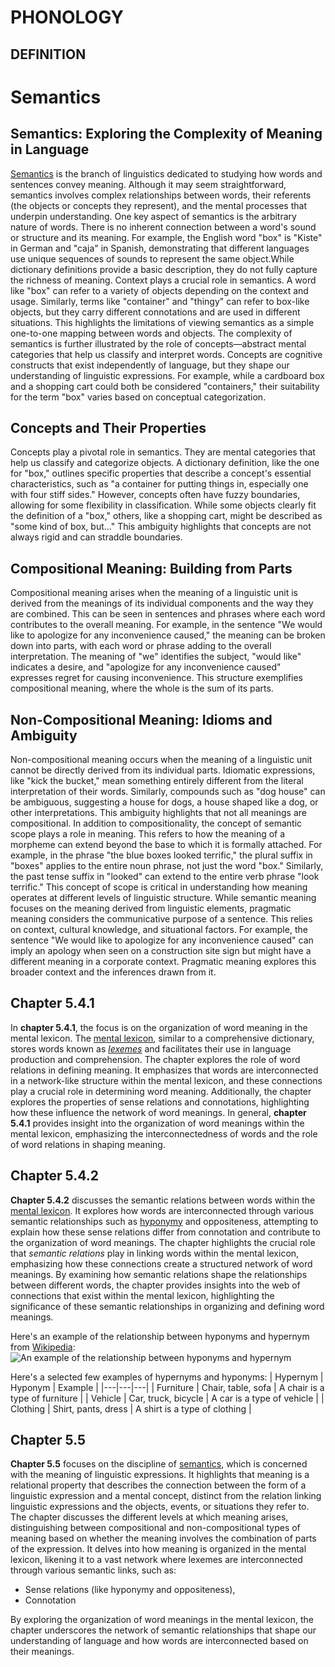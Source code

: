 # PHONOLOGY 
## DEFINITION 

# Semantics
## Semantics: Exploring the Complexity of Meaning in Language

[Semantics](https://en.wikipedia.org/wiki/Semantics) is the branch of linguistics dedicated to studying how words and sentences convey meaning. Although it may seem straightforward, semantics involves complex relationships between words, their referents (the objects or concepts they represent), and the mental processes that underpin understanding. One key aspect of semantics is the arbitrary nature of words. There is no inherent connection between a word's sound or structure and its meaning. For example, the English word "box" is "Kiste" in German and "caja" in Spanish, demonstrating that different languages use unique sequences of sounds to represent the same object.While dictionary definitions provide a basic description, they do not fully capture the richness of meaning. Context plays a crucial role in semantics. A word like "box" can refer to a variety of objects depending on the context and usage. Similarly, terms like "container" and "thingy" can refer to box-like objects, but they carry different connotations and are used in different situations. This highlights the limitations of viewing semantics as a simple one-to-one mapping between words and objects. The complexity of semantics is further illustrated by the role of concepts—abstract mental categories that help us classify and interpret words. Concepts are cognitive constructs that exist independently of language, but they shape our understanding of linguistic expressions. For example, while a cardboard box and a shopping cart could both be considered "containers," their suitability for the term "box" varies based on conceptual categorization.

## Concepts and Their Properties

Concepts play a pivotal role in semantics. They are mental categories that help us classify and categorize objects. A dictionary definition, like the one for "box," outlines specific properties that describe a concept's essential characteristics, such as "a container for putting things in, especially one with four stiff sides." However, concepts often have fuzzy boundaries, allowing for some flexibility in classification. While some objects clearly fit the definition of a "box," others, like a shopping cart, might be described as "some kind of box, but..." This ambiguity highlights that concepts are not always rigid and can straddle boundaries.

## Compositional Meaning: Building from Parts

Compositional meaning arises when the meaning of a linguistic unit is derived from the meanings of its individual components and the way they are combined. This can be seen in sentences and phrases where each word contributes to the overall meaning. For example, in the sentence "We would like to apologize for any inconvenience caused," the meaning can be broken down into parts, with each word or phrase adding to the overall interpretation. The meaning of "we" identifies the subject, "would like" indicates a desire, and "apologize for any inconvenience caused" expresses regret for causing inconvenience. This structure exemplifies compositional meaning, where the whole is the sum of its parts.

## Non-Compositional Meaning: Idioms and Ambiguity
Non-compositional meaning occurs when the meaning of a linguistic unit cannot be directly derived from its individual parts. Idiomatic expressions, like "kick the bucket," mean something entirely different from the literal interpretation of their words. Similarly, compounds such as "dog house" can be ambiguous, suggesting a house for dogs, a house shaped like a dog, or other interpretations. This ambiguity highlights that not all meanings are compositional. In addition to compositionality, the concept of semantic scope plays a role in meaning. This refers to how the meaning of a morpheme can extend beyond the base to which it is formally attached. For example, in the phrase "the blue boxes looked terrific," the plural suffix in "boxes" applies to the entire noun phrase, not just the word "box." Similarly, the past tense suffix in "looked" can extend to the entire verb phrase "look terrific." This concept of scope is critical in understanding how meaning operates at different levels of linguistic structure. While semantic meaning focuses on the meaning derived from linguistic elements, pragmatic meaning considers the communicative purpose of a sentence. This relies on context, cultural knowledge, and situational factors. For example, the sentence "We would like to apologize for any inconvenience caused" can imply an apology when seen on a construction site sign but might have a different meaning in a corporate context. Pragmatic meaning explores this broader context and the inferences drawn from it.

## Chapter 5.4.1

In **chapter 5.4.1**, the focus is on the organization of word meaning in the mental lexicon. The [mental lexicon](https://en.wikipedia.org/wiki/Mental_lexicon), similar to a comprehensive dictionary, stores words known as _[lexemes](https://en.wikipedia.org/wiki/Lexeme)_ and facilitates their use in language production and comprehension. The chapter explores the role of word relations in defining meaning. It emphasizes that words are interconnected in a network-like structure within the mental lexicon, and these connections play a crucial role in determining word meaning. Additionally, the chapter explores the properties of sense relations and connotations, highlighting how these influence the network of word meanings. In general, **chapter 5.4.1** provides insight into the organization of word meanings within the mental lexicon, emphasizing the interconnectedness of words and the role of word relations in shaping meaning.


## Chapter 5.4.2

**Chapter 5.4.2** discusses the semantic relations between words within the [mental lexicon](https://en.wikipedia.org/wiki/Mental_lexicon). It explores how words are interconnected through various semantic relationships such as [hyponymy](https://en.wikipedia.org/wiki/Hypernymy_and_hyponymy) and oppositeness, attempting to explain how these sense relations differ from connotation and contribute to the organization of word meanings. The chapter highlights the crucial role that _semantic relations_ play in linking words within the mental lexicon, emphasizing how these connections create a structured network of word meanings. By examining how semantic relations shape the relationships between different words, the chapter provides insights into the web of connections that exist within the mental lexicon, highlighting the significance of these semantic relationships in organizing and defining word meanings.

Here's an example of the relationship between hyponyms and hypernym from [Wikipedia](https://en.wikipedia.org/wiki/Hypernymy_and_hyponymy):
![An example of the relationship between hyponyms and hypernym](https://upload.wikimedia.org/wikipedia/commons/thumb/b/b4/Hyponym_and_hypernym.svg/2880px-Hyponym_and_hypernym.svg.png "An example of the relationship between hyponyms and hypernym")

Here's a selected few examples of hypernyms and hyponyms:
| Hypernym | Hyponym | Example |
|---|---|---|
| Furniture | Chair, table, sofa | A chair is a type of furniture |
| Vehicle | Car, truck, bicycle | A car is a type of vehicle |
| Clothing | Shirt, pants, dress | A shirt is a type of clothing |

## Chapter 5.5

**Chapter 5.5** focuses on the discipline of [semantics](https://en.wikipedia.org/wiki/Semantics), which is concerned with the meaning of linguistic expressions. It highlights that meaning is a relational property that describes the connection between the form of a linguistic expression and a mental concept, distinct from the relation linking linguistic expressions and the objects, events, or situations they refer to. The chapter discusses the different levels at which meaning arises, distinguishing between compositional and non-compositional types of meaning based on whether the meaning involves the combination of parts of the expression. It delves into how meaning is organized in the mental lexicon, likening it to a vast network where lexemes are interconnected through various semantic links, such as:

* Sense relations (like hyponymy and oppositeness),
* Connotation

 By exploring the organization of word meanings in the mental lexicon, the chapter underscores the network of semantic relationships that shape our understanding of language and how words are interconnected based on their meanings.
